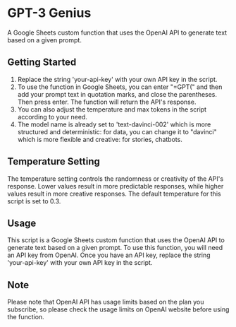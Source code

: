 # GPT-3 Genius

A Google Sheets custom function that uses the OpenAI API to generate text based on a given prompt. 

## Getting Started

1. Replace the string 'your-api-key' with your own API key in the script. 
2. To use the function in Google Sheets, you can enter "=GPT(" and then add your prompt text in quotation marks, and close the parentheses. Then press enter. The function will return the API's response.
3. You can also adjust the temperature and max tokens in the script according to your need.
4. The model name is already set to 'text-davinci-002' which is more structured and deterministic: for data, you can change it to "davinci" which is more flexible and creative: for stories, chatbots.

## Temperature Setting

The temperature setting controls the randomness or creativity of the API's response. Lower values result in more predictable responses, while higher values result in more creative responses. The default temperature for this script is set to 0.3. 

## Usage

This script is a Google Sheets custom function that uses the OpenAI API to generate text based on a given prompt. To use this function, you will need an API key from OpenAI. Once you have an API key, replace the string 'your-api-key' with your own API key in the script.

## Note
Please note that OpenAI API has usage limits based on the plan you subscribe, so please check the usage limits on OpenAI website before using the function.
